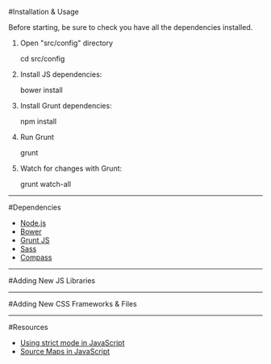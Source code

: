 #Installation & Usage

Before starting, be sure to check you have all the dependencies installed.

1. Open "src/config" directory

	cd src/config

2. Install JS dependencies:

	bower install

3. Install Grunt dependencies:

	npm install


4. Run Grunt

	grunt


5. Watch for changes with Grunt:

	grunt watch-all

*****

#Dependencies

* [Node.js](http://nodejs.org/)
* [Bower](http://bower.io/)
* [Grunt JS](http://gruntjs.com/)
* [Sass](http://sass-lang.com/)
* [Compass](http://compass-style.org/)

*****

#Adding New JS Libraries

*****

#Adding New CSS Frameworks & Files

*****

#Resources

* [Using strict mode in JavaScript](https://developer.mozilla.org/en-US/docs/Web/JavaScript/Reference/Functions_and_function_scope/Strict_mode)
* [Source Maps in JavaScript](http://www.html5rocks.com/en/tutorials/developertools/sourcemaps/)